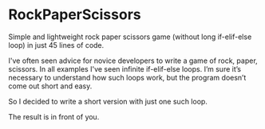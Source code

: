 # RockPaperScissors
Simple and lightweight rock paper scissors game (without long if-elif-else loop) in just 45 lines of code.


I've often seen advice for novice developers to write a game of rock, paper, scissors. 
In all examples I've seen infinite if-elif-else loops. 
I’m sure it’s necessary to understand how such loops work, but the program doesn’t come out short and easy.


So I decided to write a short version with just one such loop.

The result is in front of you.
